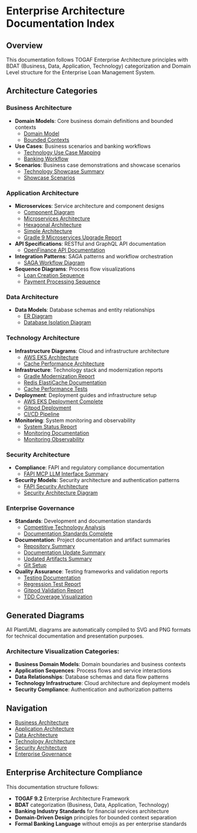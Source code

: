 # Enterprise Architecture Documentation Index

## Overview

This documentation follows TOGAF Enterprise Architecture principles with BDAT (Business, Data, Application, Technology) categorization and Domain Level structure for the Enterprise Loan Management System.

## Architecture Categories

### Business Architecture
- **Domain Models**: Core business domain definitions and bounded contexts
  - [Domain Model](business-architecture/domain-models/domain-model.puml)
  - [Bounded Contexts](business-architecture/domain-models/bounded-contexts.puml)
- **Use Cases**: Business scenarios and banking workflows
  - [Technology Use Case Mapping](business-architecture/use-cases/TECHNOLOGY_USECASE_MAPPING.md)
  - [Banking Workflow](business-architecture/use-cases/banking-workflow.puml)
- **Scenarios**: Business case demonstrations and showcase scenarios
  - [Technology Showcase Summary](business-architecture/scenarios/TECHNOLOGY_SHOWCASE_SUMMARY.md)
  - [Showcase Scenarios](business-architecture/scenarios/SHOWCASE_SCENARIOS.md)

### Application Architecture
- **Microservices**: Service architecture and component designs
  - [Component Diagram](application-architecture/microservices/component-diagram.puml)
  - [Microservices Architecture](application-architecture/microservices/microservices-architecture-diagram.puml)
  - [Hexagonal Architecture](application-architecture/microservices/hexagonal-architecture.puml)
  - [Simple Architecture](application-architecture/microservices/simple-architecture.puml)
  - [Gradle 9 Microservices Upgrade Report](application-architecture/microservices/GRADLE_9_MICROSERVICES_UPGRADE_REPORT.md)
- **API Specifications**: RESTful and GraphQL API documentation
  - [OpenFinance API Documentation](application-architecture/api-specifications/OPENFINANCE_API_DOCUMENTATION.md)
- **Integration Patterns**: SAGA patterns and workflow orchestration
  - [SAGA Workflow Diagram](application-architecture/integration-patterns/saga-workflow-diagram.puml)
- **Sequence Diagrams**: Process flow visualizations
  - [Loan Creation Sequence](application-architecture/sequence-diagrams/loan-creation-sequence.puml)
  - [Payment Processing Sequence](application-architecture/sequence-diagrams/payment-processing-sequence.puml)

### Data Architecture
- **Data Models**: Database schemas and entity relationships
  - [ER Diagram](data-architecture/data-models/er-diagram.puml)
  - [Database Isolation Diagram](data-architecture/data-models/database-isolation-diagram.puml)

### Technology Architecture
- **Infrastructure Diagrams**: Cloud and infrastructure architecture
  - [AWS EKS Architecture](technology-architecture/infrastructure-diagrams/aws-eks-architecture.puml)
  - [Cache Performance Architecture](technology-architecture/infrastructure-diagrams/cache-performance-architecture.puml)
- **Infrastructure**: Technology stack and modernization reports
  - [Gradle Modernization Report](technology-architecture/infrastructure/GRADLE_MODERNIZATION_REPORT.md)
  - [Redis ElastiCache Documentation](technology-architecture/infrastructure/REDIS_ELASTICACHE_DOCUMENTATION.md)
  - [Cache Performance Tests](technology-architecture/infrastructure/CACHE_PERFORMANCE_TESTS.md)
- **Deployment**: Deployment guides and infrastructure setup
  - [AWS EKS Deployment Complete](technology-architecture/deployment/AWS_EKS_DEPLOYMENT_COMPLETE.md)
  - [Gitpod Deployment](technology-architecture/deployment/GITPOD_DEPLOYMENT.md)
  - [CI/CD Pipeline](technology-architecture/deployment/ci-cd-pipeline.puml)
- **Monitoring**: System monitoring and observability
  - [System Status Report](technology-architecture/monitoring/SYSTEM_STATUS_REPORT.md)
  - [Monitoring Documentation](technology-architecture/monitoring/MONITORING_DOCUMENTATION.md)
  - [Monitoring Observability](technology-architecture/monitoring/monitoring-observability.puml)

### Security Architecture
- **Compliance**: FAPI and regulatory compliance documentation
  - [FAPI MCP LLM Interface Summary](security-architecture/compliance/FAPI_MCP_LLM_INTERFACE_SUMMARY.md)
- **Security Models**: Security architecture and authentication patterns
  - [FAPI Security Architecture](security-architecture/security-models/fapi-security-architecture.puml)
  - [Security Architecture Diagram](security-architecture/security-models/security-architecture-diagram.puml)

### Enterprise Governance
- **Standards**: Development and documentation standards
  - [Competitive Technology Analysis](enterprise-governance/standards/COMPETITIVE_TECHNOLOGY_ANALYSIS.md)
  - [Documentation Standards Complete](enterprise-governance/standards/DOCUMENTATION_STANDARDS_COMPLETE.md)
- **Documentation**: Project documentation and artifact summaries
  - [Repository Summary](enterprise-governance/documentation/REPOSITORY_SUMMARY.md)
  - [Documentation Update Summary](enterprise-governance/documentation/DOCUMENTATION_UPDATE_SUMMARY.md)
  - [Updated Artifacts Summary](enterprise-governance/documentation/UPDATED_ARTIFACTS_SUMMARY.md)
  - [Git Setup](enterprise-governance/documentation/GIT_SETUP.md)
- **Quality Assurance**: Testing frameworks and validation reports
  - [Testing Documentation](enterprise-governance/quality-assurance/TESTING.md)
  - [Regression Test Report](enterprise-governance/quality-assurance/REGRESSION_TEST_REPORT.md)
  - [Gitpod Validation Report](enterprise-governance/quality-assurance/GITPOD_VALIDATION_REPORT.md)
  - [TDD Coverage Visualization](enterprise-governance/quality-assurance/tdd-coverage-visualization.puml)

## Generated Diagrams

All PlantUML diagrams are automatically compiled to SVG and PNG formats for technical documentation and presentation purposes.

### Architecture Visualization Categories:
- **Business Domain Models**: Domain boundaries and business contexts
- **Application Sequences**: Process flows and service interactions  
- **Data Relationships**: Database schemas and data flow patterns
- **Technology Infrastructure**: Cloud architecture and deployment models
- **Security Compliance**: Authentication and authorization patterns

## Navigation

- [Business Architecture](business-architecture/)
- [Application Architecture](application-architecture/)
- [Data Architecture](data-architecture/)
- [Technology Architecture](technology-architecture/)
- [Security Architecture](security-architecture/)
- [Enterprise Governance](enterprise-governance/)

## Enterprise Architecture Compliance

This documentation structure follows:
- **TOGAF 9.2** Enterprise Architecture Framework
- **BDAT** categorization (Business, Data, Application, Technology)
- **Banking Industry Standards** for financial services architecture
- **Domain-Driven Design** principles for bounded context separation
- **Formal Banking Language** without emojis as per enterprise standards
